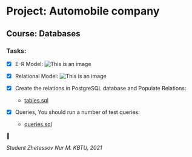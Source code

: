 # Project: Automobile company
## Course: Databases

### Tasks:

- [x] E-R Model:
![This is an image](https://github.com/Noorius/2year/blob/main/Database/Project%20%5BFull%5D/E-R%20Project(updated).jpg)

- [x] Relational Model:
![This is an image](https://github.com/Noorius/2year/blob/main/Database/Project%20%5BFull%5D/Relational%20Model.png)

- [x] Create the relations in PostgreSQL database and Populate Relations:
	- [tables.sql](https://github.com/Noorius/2year/blob/main/Database/Project%20%5BFull%5D/tables.sql)

- [x] Queries, You should run a number of test queries: 
	- [queries.sql](https://github.com/Noorius/2year/blob/main/Database/Project%20%5BFull%5D/queries.sql)

:tada:

*Student Zhetessov Nur M.*
*KBTU, 2021*
